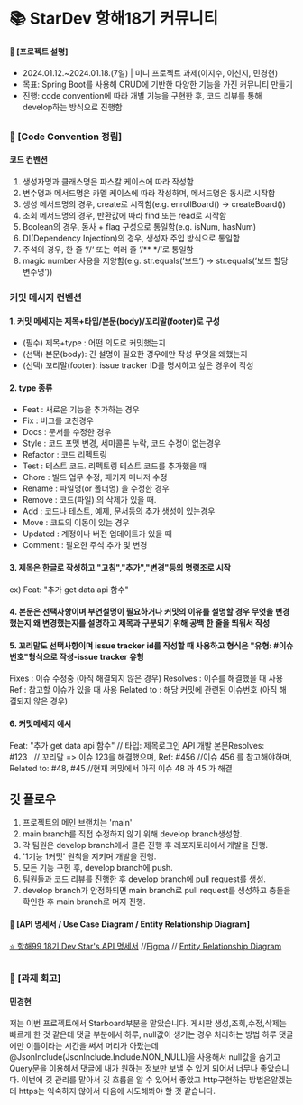 ####
# 📚 StarDev 항해18기 커뮤니티
#### 📌 [프로젝트 설명]
- 2024.01.12.~2024.01.18.(7일) | 미니 프로젝트 과제(이지수, 이신지, 민경현)
- 목표: Spring Boot를 사용해 CRUD에 기반한 다양한 기능을 가진 커뮤니티 만들기
- 진행: code convention에 따라 개별 기능을 구현한 후, 코드 리뷰를 통해 develop하는 방식으로 진행함
##
### 📌 [Code Convention 정립]
#### 코드 컨벤션
1. 생성자명과 클래스명은 파스칼 케이스에 따라 작성함
2. 변수명과 메서드명은 카멜 케이스에 따라 작성하며, 메서드명은 동사로 시작함
3. 생성 메서드명의 경우, create로 시작함(e.g. enrollBoard() -> createBoard())
4. 조회 메서드명의 경우, 반환값에 따라 find 또는 read로 시작함
5. Boolean의 경우, 동사 + flag 구성으로 통일함(e.g. isNum, hasNum)
6. DI(Dependency Injection)의 경우, 생성자 주입 방식으로 통일함
7. 주석의 경우, 한 줄 ‘//‘ 또는 여러 줄 ‘/** */’로 통일함
8. magic number 사용을 지양함(e.g. str.equals(’보드’) -> str.equals(’보드 할당 변수명’))
### 커밋 메시지 컨벤션
#### 1. 커밋 메세지는 제목+타입/본문(body)/꼬리말(footer)로 구성

- (필수) 제목+type : 어떤 의도로 커밋했는지
- (선택) 본문(body): 긴 설명이 필요한 경우에만 작성 무엇을 왜했는지
- (선택) 꼬리말(footer): issue tracker ID를 명시하고 싶은 경우에 작성

#### 2. type 종류

- Feat : 새로운 기능을 추가하는 경우
- Fix : 버그를 고친경우
- Docs : 문서를 수정한 경우
- Style : 코드 포맷 변경, 세미콜론 누락, 코드 수정이 없는경우
- Refactor : 코드 리펙토링
- Test : 테스트 코드. 리펙토링 테스트 코드를 추가했을 때
- Chore : 빌드 업무 수정, 패키지 매니저 수정
- Rename : 파일명(or 폴더명) 을 수정한 경우
- Remove : 코드(파일) 의 삭제가 있을 때.
- Add : 코드나 테스트, 예제, 문서등의 추가 생성이 있는경우
- Move : 코드의 이동이 있는 경우
- Updated : 계정이나 버전 업데이트가 있을 때
- Comment : 필요한 주석 추가 및 변경

#### 3. 제목은 한글로 작성하고 "고침","추가","변경"등의 명령조로 시작
ex) Feat: "추가 get data api 함수"

#### 4. 본문은 선택사항이며 부연설명이 필요하거나 커밋의 이유를 설명할 경우 무엇을 변경했는지 왜 변경했는지를 설명하고 제목과 구분되기 위해 공백 한 줄을 띄워서 작성

#### 5. 꼬리말도 선택사항이며 issue tracker id를 작성할 때 사용하고 형식은 "유형: #이슈번호"형식으로 작성-issue tracker 유형

Fixes : 이슈 수정중 (아직 해결되지 않은 경우)
Resolves : 이슈를 해결했을 때 사용
Ref : 참고할 이슈가 있을 때 사용
Related to : 해당 커밋에 관련된 이슈번호 (아직 해결되지 않은 경우)

#### 6. 커밋메세지 예시

Feat: "추가 get data api 함수" // 타입: 제목로그인 API 개발 
본문Resolves: #123   // 꼬리말 => 이슈 123을 해결했으며,
Ref: #456 //이슈 456 를 참고해야하며,
Related to: #48, #45 //현재 커밋에서 아직 이슈 48 과 45 가 해결

##
## 깃 플로우
1. 프로젝트의 메인 브랜치는 'main'
2. main branch를 직접 수정하지 않기 위해 develop branch생성함.
3. 각 팀원은 develop branch에서 클론 진행 후 레포지토리에서 개발을 진행.
4. '1기능 1커밋' 원칙을 지키며 개발을 진행.
5. 모든 기능 구현 후, develop branch에 push.
6. 팀원들과 코드 리뷰를 진행한 후 develop branch에 pull request를 생성.
7. develop branch가 안정화되면 main branch로 pull request를 생성하고 충돌을 확인한 후 main branch로 머지 진행.
#### 📌 [API 명세서 / Use Case Diagram / Entity Relationship Diagram]
[⭐️ 항해99 18기 Dev Star's API 명세서](https://experienced-equinox-093.notion.site/48ae768eca244b159c657654faa3eeec?v=747bfe44cac64f48800e0f76292787f8)
//[Figma](https://www.figma.com/file/T6cCr9BLrl6mL2wv9bWKkM/starboard?type=design&node-id=0-1&mode=design&t=VAQx5xeomcA4WSlM-0) // [Entity Relationship Diagram](https://playible.notion.site/image/https%3A%2F%2Fprod-files-secure.s3.us-west-2.amazonaws.com%2F8303614e-6951-4071-a826-037e1e2a81b6%2F93dd3e7e-5a6f-4776-abab-14e2a61fd629%2F%25EC%258A%25A4%25ED%2581%25AC%25EB%25A6%25B0%25EC%2583%25B7_2024-01-17_234252.png?table=block&id=8b3562b8-c0da-4c72-afca-b36d416af02d&spaceId=8303614e-6951-4071-a826-037e1e2a81b6&width=950&userId=&cache=v2)
##
### 📌 [과제 회고]
#### **민경현**
저는 이번 프로젝트에서 Starboard부분을 맡았습니다. 게시판 생성,조회,수정,삭제는 빠르게 한 것 같은데
댓글 부분에서 하루, null값이 생기는 경우 처리하는 방법 하루 댓글에만 이틀이라는 시간을 써서 머리가 아팠는데
@JsonInclude(JsonInclude.Include.NON_NULL)을 사용해서 null값을 숨기고 Query문을 이용해서 댓글에 내가 원하는 정보만 보낼 수 있게 되어서 너무나 좋았습니다.
이번에 깃 관리를 맡아서 깃 흐름을 알 수 있어서 좋았고 http구현하는 방법은알겠는데 https는 익숙하지 않아서 다음에 시도해봐야 할 것 같습니다.  
#### 
